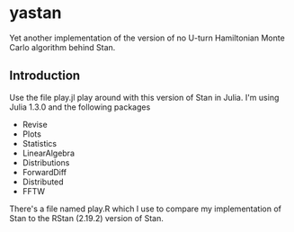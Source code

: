 # yastan

Yet another implementation of the version of no U-turn Hamiltonian
Monte Carlo algorithm behind Stan.

## Introduction

Use the file play.jl play around with this version of Stan in Julia.
I'm using Julia 1.3.0 and the following packages

* Revise
* Plots
* Statistics
* LinearAlgebra
* Distributions
* ForwardDiff
* Distributed
* FFTW

There's a file named play.R which I use to compare my implementation of Stan
to the RStan (2.19.2) version of Stan.

